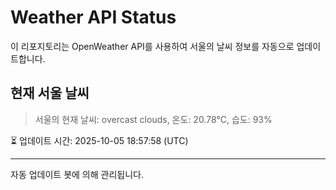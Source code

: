 
# Weather API Status

이 리포지토리는 OpenWeather API를 사용하여 서울의 날씨 정보를 자동으로 업데이트합니다.

## 현재 서울 날씨
> 서울의 현재 날씨: overcast clouds, 온도: 20.78°C, 습도: 93%

⏳ 업데이트 시간: 2025-10-05 18:57:58 (UTC)

---
자동 업데이트 봇에 의해 관리됩니다.
